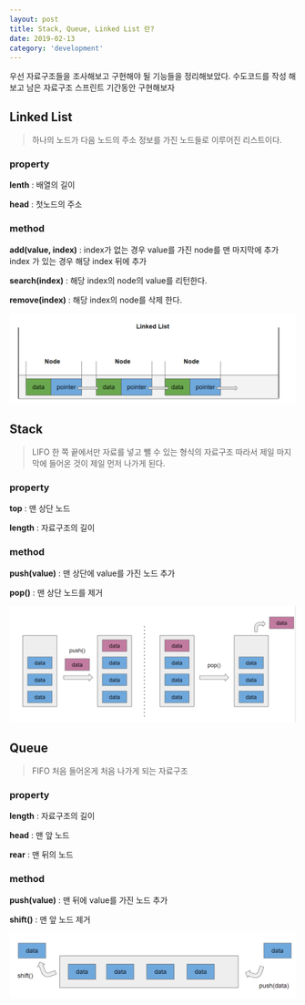 ```yaml
---
layout: post
title: Stack, Queue, Linked List 란?
date: 2019-02-13
category: 'development'
---
```


우선 자료구조들을 조사해보고 구현해야 될 기능들을 정리해보았다. 수도코드를 작성 해보고 남은 자료구조 스프린트 기간동안 구현해보자

## Linked List

> 하나의 노드가 다음 노드의 주소 정보를 가진 노드들로 이루어진 리스트이다.

### property

**lenth** : 배열의 길이

**head** : 첫노드의 주소

### method

**add(value, index)** : index가 없는 경우 value를 가진 node를 맨 마지막에 추가 index 가 있는 경우 해당 index 뒤에 추가

**search(index)** : 해당 index의 node의 value를 리턴한다.

**remove(index)** : 해당 index의 node를 삭제 한다.

![](./images/linkedlist.png)

## Stack

> LIFO 한 쪽 끝에서만 자료를 넣고 뺄 수 있는 형식의 자료구조 따라서 제일 마지막에 들어온 것이 제일 먼저 나가게 된다.

### property

**top** : 맨 상단 노드

**length** : 자료구조의 길이

### method

**push(value)** : 맨 상단에 value를 가진 노드 추가

**pop()** : 맨 상단 노드를 제거

![](./images/stack.png)

## Queue

> FIFO 처음 들어온게 처음 나가게 되는 자료구조

### property

**length** : 자료구조의 길이

**head** : 맨 앞 노드

**rear** : 맨 뒤의 노드

### method

**push(value)** : 맨 뒤에 value를 가진 노드 추가

**shift()** : 맨 앞 노드 제거 

![](./images/queue.png)
